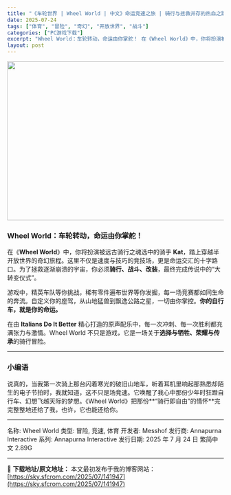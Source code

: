 ```yaml
---
title: "《车轮世界 | Wheel World | 中文》命运竞速之旅 | 骑行与拯救并存的热血之路"
date: 2025-07-24
tags: ["体育", "冒险", "奇幻", "开放世界", "战斗"]
categories: ["PC游戏下载"]
excerpt: "Wheel World：车轮转动，命运由你掌舵！ 在《Wheel World》中，你将扮演被远古骑行之魂选中的骑手 Kat，踏上穿越半开放世界的奇幻旅程。这里不仅是速度与技巧的竞技场，更是命运交汇的十字路口。为了拯救逐渐崩溃的宇宙，你必须骑行、战斗、改装，最终完成传说中的“大转变仪式”。 游戏中，精&hellip;"
layout: post
---
```


<img class="aligncenter size-full wp-image-141948" src="https://sky.sfcrom.com/wp-content/uploads/2025/07/202507240109313.webp" alt="" width="660" height="370" />
<h3>Wheel World：车轮转动，命运由你掌舵！</h3>
在《<strong>Wheel World</strong>》中，你将扮演被远古骑行之魂选中的骑手 <strong>Kat</strong>，踏上穿越半开放世界的奇幻旅程。这里不仅是速度与技巧的竞技场，更是命运交汇的十字路口。为了拯救逐渐崩溃的宇宙，你必须<strong>骑行、战斗、改装</strong>，最终完成传说中的“大转变仪式”。

游戏中，精英车队等你挑战，稀有零件遍布世界等你发掘，每一场竞赛都如同生命的奔流。自定义你的座驾，从山地猛兽到飘逸公路之星，一切由你掌控。<strong>你的自行车，就是你的命运。</strong>

在由 <strong>Italians Do It Better</strong> 精心打造的原声配乐中，每一次冲刺、每一次胜利都充满张力与激情。Wheel World 不只是游戏，它是一场关于<strong>选择与牺牲、荣耀与传承</strong>的骑行冒险。

<hr />

<h3>小编语</h3>
说真的，当我第一次骑上那台闪着寒光的破旧山地车，听着耳机里响起那熟悉却陌生的电子节拍时，我就知道，这不只是场竞速。它唤醒了我心中那份少年时狂蹬自行车、幻想飞越天际的梦想。《Wheel World》把那份**“骑行即自由”的情怀**完完整整地还给了我，也许，它也能还给你。

<hr />

名称: Wheel World
类型: 冒险, 竞速, 体育
开发者: Messhof
发行商: Annapurna Interactive
系列: Annapurna Interactive
发行日期: 2025 年 7 月 24 日
繁简中文
2.89G

---
📖 **下载地址/原文地址：** 本文最初发布于我的博客网站：[https://sky.sfcrom.com/2025/07/141947](https://sky.sfcrom.com/2025/07/141947)
